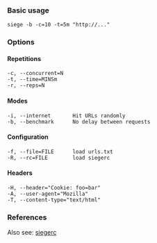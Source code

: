 ### Basic usage

    siege -b -c=10 -t=5m "http://..."

### Options

#### Repetitions

    -c, --concurrent=N
    -t, --time=MINSm
    -r, --reps=N

#### Modes

    -i, --internet       Hit URLs randomly
    -b, --benchmark      No delay between requests

#### Configuration

    -f, --file=FILE      load urls.txt
    -R, --rc=FILE        load siegerc

#### Headers

    -H, --header="Cookie: foo=bar"
    -A, --user-agent="Mozilla"
    -T, --content-type="text/html"

### References

Also see: [siegerc](https://gist.github.com/stansmet/3067988)
